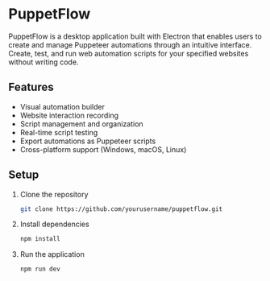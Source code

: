# PuppetFlow

PuppetFlow is a desktop application built with Electron that enables users to create and manage Puppeteer automations through an intuitive interface. Create, test, and run web automation scripts for your specified websites without writing code.

## Features

- Visual automation builder
- Website interaction recording
- Script management and organization
- Real-time script testing
- Export automations as Puppeteer scripts
- Cross-platform support (Windows, macOS, Linux)

## Setup

1. Clone the repository

    ```bash
    git clone https://github.com/yourusername/puppetflow.git
    ```

2. Install dependencies

    ```bash
    npm install
    ```

3. Run the application

    ```bash
    npm run dev
    ```
